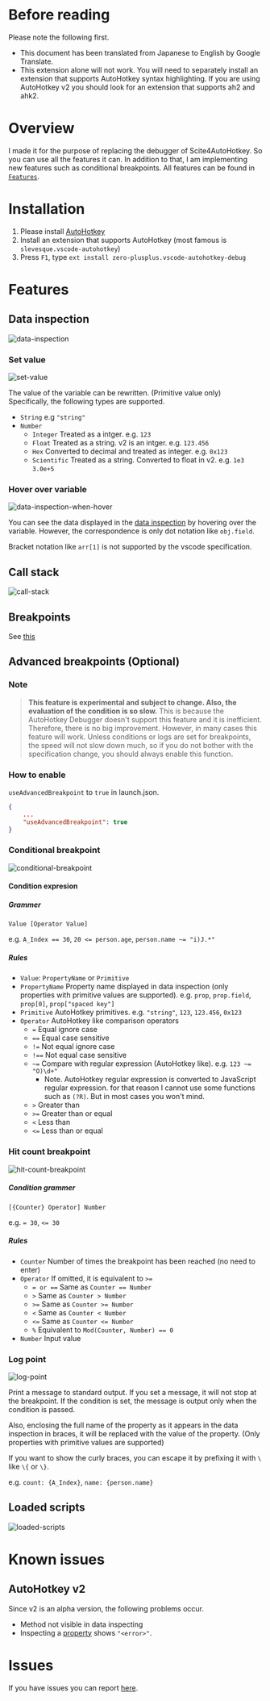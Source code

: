 # Before reading
Please note the following first.
* This document has been translated from Japanese to English by Google Translate.
* This extension alone will not work. You will need to separately install an extension that supports AutoHotkey syntax highlighting. If you are using AutoHotkey v2 you should look for an extension that supports ah2 and ahk2.

# Overview
I made it for the purpose of replacing the debugger of Scite4AutoHotkey.
So you can use all the features it can.
In addition to that, I am implementing new features such as conditional breakpoints.
All features can be found in [`Features`](#features).

# Installation
1. Please install [AutoHotkey](https://www.autohotkey.com/)
2. Install an extension that supports AutoHotkey (most famous is `slevesque.vscode-autohotkey`)
3. Press `F1`, type `ext install zero-plusplus.vscode-autohotkey-debug`

# Features
## Data inspection
![data-inspection](image/data-inspection.gif)

### Set value
![set-value](image/set-value.gif)

The value of the variable can be rewritten. (Primitive value only)
Specifically, the following types are supported.
* `String` e.g `"string"`
* `Number`
    * `Integer` Treated as a intger. e.g. `123`
    * `Float` Treated as a string. v2 is an intger. e.g. `123.456`
    * `Hex` Converted to decimal and treated as integer. e.g. `0x123`
    * `Scientific` Treated as a string. Converted to float in v2. e.g. `1e3` `3.0e+5`

### Hover over variable
![data-inspection-when-hover](image/data-inspection-when-hover.gif)

You can see the data displayed in the [data inspection](#data-inspection) by hovering over the variable.
However, the correspondence is only dot notation like `obj.field`.

Bracket notation like `arr[1]` is not supported by the vscode specification.
## Call stack
![call-stack](image/call-stack.gif)
## Breakpoints
See [this](https://code.visualstudio.com/docs/editor/debugging#_breakpoints)

## Advanced breakpoints (Optional)
### Note
> **This feature is experimental and subject to change.
Also, the evaluation of the condition is so slow.**
This is because the AutoHotkey Debugger doesn't support this feature and it is inefficient. Therefore, there is no big improvement.
However, in many cases this feature will work. Unless conditions or logs are set for breakpoints, the speed will not slow down much, so if you do not bother with the specification change, you should always enable this function.

### How to enable
`useAdvancedBreakpoint` to `true` in launch.json.
```json
{
    ...
    "useAdvancedBreakpoint": true
}
```

### Conditional breakpoint
![conditional-breakpoint](image/conditional-breakpoint.gif)

#### Condition expresion
##### Grammer
`Value [Operator Value]`

e.g. `A_Index == 30`, `20 <= person.age`, `person.name ~= "i)J.*"`

##### Rules
* `Value`: `PropertyName` or `Primitive`
* `PropertyName` Property name displayed in data inspection (only properties with primitive values are supported). e.g. `prop`, `prop.field`, `prop[0]`, `prop["spaced key"]`
* `Primitive` AutoHotkey primitives. e.g. `"string"`, `123`, `123.456`, `0x123`
* `Operator` AutoHotkey like comparison operators
    * `=` Equal ignore case
    * `==` Equal case sensitive
    * `!=` Not equal ignore case
    * `!==` Not equal case sensitive
    * `~=` Compare with regular expression (AutoHotkey like). e.g. `123 ~= "O)\d+"`
        * Note. AutoHotkey regular expression is converted to JavaScript regular expression. for that reason I cannot use some functions such as `(?R)`. But in most cases you won't mind.
    * `>` Greater than
    * `>=` Greater than or equal
    * `<` Less than
    * `<=` Less than or equal

### Hit count breakpoint
![hit-count-breakpoint](image/hit-count-breakpoint.gif)

##### Condition grammer
`[{Counter} Operator] Number`

e.g. `= 30`, `<= 30`

##### Rules
* `Counter` Number of times the breakpoint has been reached (no need to enter)
* `Operator` If omitted, it is equivalent to `>=`
    * `= or ==` Same as `Counter == Number`
    * `>` Same as `Counter > Number`
    * `>=` Same as `Counter >= Number`
    * `<` Same as `Counter < Number`
    * `<=` Same as `Counter <= Number`
    * `%` Equivalent to `Mod(Counter, Number) == 0`
* `Number` Input value

### Log point
![log-point](image/log-point.gif)

Print a message to standard output. If you set a message, it will not stop at the breakpoint.
If the condition is set, the message is output only when the condition is passed.

Also, enclosing the full name of the property as it appears in the data inspection in braces, it will be replaced with the value of the property. (Only properties with primitive values are supported)

If you want to show the curly braces, you can escape it by prefixing it with `\` like `\{` or `\}`.

e.g. `count: {A_Index}`, `name: {person.name}`

## Loaded scripts
![loaded-scripts](image/loaded-scripts.gif)

# Known issues
## AutoHotkey v2
Since v2 is an alpha version, the following problems occur.
* Method not visible in data inspecting
* Inspecting a [property](https://lexikos.github.io/v2/docs/Objects.htm#Custom_Classes_property) shows `"<error>"`.

# Issues
If you have issues you can report [here](https://github.com/zero-plusplus/vscode-autohotkey-debug/issues).
